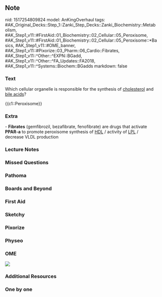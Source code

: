 ## Note
nid: 1517254809824
model: AnKingOverhaul
tags: #AK_Original_Decks::Step_1::Zanki_Step_Decks::Zanki_Biochemistry::Metabolism, #AK_Step1_v11::#FirstAid::01_Biochemistry::02_Cellular::05_Peroxisome, #AK_Step1_v11::#FirstAid::01_Biochemistry::02_Cellular::05_Peroxisome::*Basics, #AK_Step1_v11::#OME_banner, #AK_Step1_v11::#Pixorize::03_Pharm::06_Cardio::Fibrates, #AK_Step1_v11::^Other::^EXPN::BGadd, #AK_Step1_v11::^Other::^FA_Updates::FA2018, #AK_Step1_v11::^Systems::Biochem::BGadds
markdown: false

### Text
Which cellular organelle is responsible for the synthesis of
<u>cholesterol</u> and <u>bile acids</u>?
<div>
  {{c1::Peroxisome}}
</div>

### Extra
<div>
  - <b>Fibrates</b> (gemfibrozil, bezafibrate, fenofibrate) are
  drugs that activate <b>PPAR-a</b> to promote peroxisome synthesis
  of <u>HDL</u> / activity of <u>LPL</u> / decrease VLDL production
</div>

### Lecture Notes


### Missed Questions


### Pathoma


### Boards and Beyond


### First Aid


### Sketchy


### Pixorize


### Physeo


### OME
<div class="ome-widget">
  <a href="https://onlinemeded.org?ref=anki"><img src=
  "_OME_AnkiFlashcards_General_7.png"></a>
</div>

### Additional Resources


### One by one

